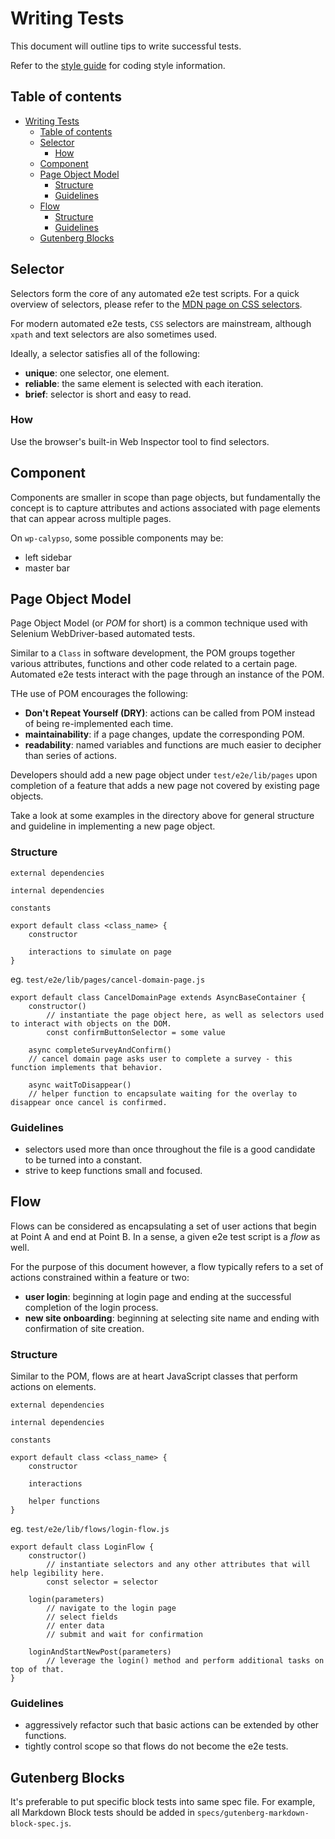 # Writing Tests

This document will outline tips to write successful tests.

Refer to the [style guide](docs/style-guide.md) for coding style information.

## Table of contents

<!-- TOC -->

- [Writing Tests](#writing-tests)
  - [Table of contents](#table-of-contents)
  - [Selector](#selector)
    - [How](#how)
  - [Component](#component)
  - [Page Object Model](#page-object-model)
    - [Structure](#structure)
    - [Guidelines](#guidelines)
  - [Flow](#flow)
    - [Structure](#structure)
    - [Guidelines](#guidelines)
  - [Gutenberg Blocks](#gutenberg-blocks)

<!-- /TOC -->

## Selector

Selectors form the core of any automated e2e test scripts. For a quick overview of selectors, please refer to the [MDN page on CSS selectors](https://developer.mozilla.org/en-US/docs/Learn/CSS/Building_blocks/Selectors).

For modern automated e2e tests, `CSS` selectors are mainstream, although `xpath` and text selectors are also sometimes used.

Ideally, a selector satisfies all of the following:

- **unique**: one selector, one element.
- **reliable**: the same element is selected with each iteration.
- **brief**: selector is short and easy to read.

### How

Use the browser's built-in Web Inspector tool to find selectors.

## Component

Components are smaller in scope than page objects, but fundamentally the concept is to capture attributes and actions associated with page elements that can appear across multiple pages.

On `wp-calypso`, some possible components may be:

- left sidebar
- master bar

## Page Object Model

Page Object Model (or _POM_ for short) is a common technique used with Selenium WebDriver-based automated tests.

Similar to a `Class` in software development, the POM groups together various attributes, functions and other code related to a certain page. Automated e2e tests interact with the page through an instance of the POM.

THe use of POM encourages the following:

- **Don't Repeat Yourself (DRY)**: actions can be called from POM instead of being re-implemented each time.
- **maintainability**: if a page changes, update the corresponding POM.
- **readability**: named variables and functions are much easier to decipher than series of actions.

Developers should add a new page object under `test/e2e/lib/pages` upon completion of a feature that adds a new page not covered by existing page objects.

Take a look at some examples in the directory above for general structure and guideline in implementing a new page object.

### Structure

```
external dependencies

internal dependencies

constants

export default class <class_name> {
    constructor

    interactions to simulate on page
}
```

eg. `test/e2e/lib/pages/cancel-domain-page.js`

```
export default class CancelDomainPage extends AsyncBaseContainer {
	constructor()
        // instantiate the page object here, as well as selectors used to interact with objects on the DOM.
        const confirmButtonSelector = some value

	async completeSurveyAndConfirm()
    // cancel domain page asks user to complete a survey - this function implements that behavior.

	async waitToDisappear()
    // helper function to encapsulate waiting for the overlay to disappear once cancel is confirmed.
```

### Guidelines

- selectors used more than once throughout the file is a good candidate to be turned into a constant.
- strive to keep functions small and focused.

## Flow

Flows can be considered as encapsulating a set of user actions that begin at Point A and end at Point B. In a sense, a given e2e test script is a _flow_ as well.

For the purpose of this document however, a flow typically refers to a set of actions constrained within a feature or two:

- **user login**: beginning at login page and ending at the successful completion of the login process.
- **new site onboarding**: beginning at selecting site name and ending with confirmation of site creation.

### Structure

Similar to the POM, flows are at heart JavaScript classes that perform actions on elements.

```
external dependencies

internal dependencies

constants

export default class <class_name> {
    constructor

    interactions

    helper functions
}
```

eg. `test/e2e/lib/flows/login-flow.js`

```
export default class LoginFlow {
    constructor()
        // instantiate selectors and any other attributes that will help legibility here.
        const selector = selector

    login(parameters)
        // navigate to the login page
        // select fields
        // enter data
        // submit and wait for confirmation

    loginAndStartNewPost(parameters)
        // leverage the login() method and perform additional tasks on top of that.
}
```

### Guidelines

- aggressively refactor such that basic actions can be extended by other functions.
- tightly control scope so that flows do not become the e2e tests.

## Gutenberg Blocks

It's preferable to put specific block tests into same spec file. For example, all Markdown Block tests should be added in `specs/gutenberg-markdown-block-spec.js`.
